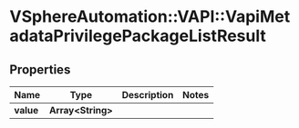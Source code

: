 # VSphereAutomation::VAPI::VapiMetadataPrivilegePackageListResult

## Properties
Name | Type | Description | Notes
------------ | ------------- | ------------- | -------------
**value** | **Array&lt;String&gt;** |  | 


